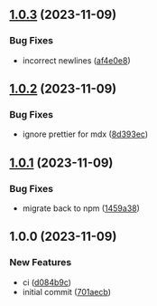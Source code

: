 ## [1.0.3](https://github.com/AtomiCloud/sulfone.silicon/compare/v1.0.2...v1.0.3) (2023-11-09)


### Bug Fixes

* incorrect newlines ([af4e0e8](https://github.com/AtomiCloud/sulfone.silicon/commit/af4e0e83e3c61c92a21591c8a984f6be89fafb11))

## [1.0.2](https://github.com/AtomiCloud/sulfone.silicon/compare/v1.0.1...v1.0.2) (2023-11-09)


### Bug Fixes

* ignore prettier for mdx ([8d393ec](https://github.com/AtomiCloud/sulfone.silicon/commit/8d393ec085eea3255b583eb21584b5f82d9cfa19))

## [1.0.1](https://github.com/AtomiCloud/sulfone.silicon/compare/v1.0.0...v1.0.1) (2023-11-09)


### Bug Fixes

* migrate back to npm ([1459a38](https://github.com/AtomiCloud/sulfone.silicon/commit/1459a3878f85e545c50e5932a691300bebfbed0a))

## 1.0.0 (2023-11-09)


### New Features

* ci ([d084b9c](https://github.com/AtomiCloud/sulfone.silicon/commit/d084b9cbc906fadcaf0d0fef56003fd38877e99c))
* initial commit ([701aecb](https://github.com/AtomiCloud/sulfone.silicon/commit/701aecb2170456e3f03cdfe74ec812b1090c5774))
